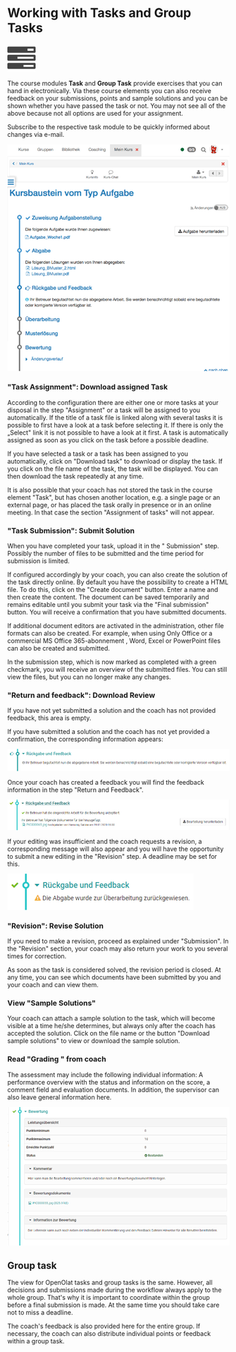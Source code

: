 # Working with Tasks and Group Tasks

![](assets/task.png)

The course modules **Task** and **Group Task** provide exercises that you can
hand in electronically. Via these course elements you can also receive
feedback on your submissions, points and sample solutions and you can be shown
whether you have passed the task or not. You may not see all of the above
because not all options are used for your assignment.

Subscribe to the respective task module to be quickly informed about changes
via e-mail.

  
![](assets/task.gif)

### "Task Assignment": Download assigned Task

According to the configuration there are either one or more tasks at your
disposal in the step "Assignment" or a task will be assigned to you
automatically. If the title of a task file is linked along with several tasks
it is possible to first have a look at a task before selecting it. If there is
only the „Select" link it is not possible to have a look at it first. A task
is automatically assigned as soon as you click on the task before a possible
deadline.

If you have selected a task or a task has been assigned to you automatically,
click on "Download task" to download or display the task. If you click on the
file name of the task, the task will be displayed. You can then download the
task repeatedly at any time.

It is also possible that your coach has not stored the task in the course
element "Task", but has chosen another location, e.g. a single page or an
external page, or has placed the task orally in presence or in an online
meeting. In that case the section "Assignment of tasks" will not appear.

### "Task Submission": Submit Solution

When you have completed your task, upload it in the " Submission" step.
Possibly the number of files to be submitted and the time period for
submission is limited.

If configured accordingly by your coach, you can also create the solution of
the task directly online. By default you have the possibility to create a HTML
file. To do this, click on the "Create document" button. Enter a name and then
create the content. The document can be saved temporarily and remains editable
until you submit your task via the "Final submission" button. You will receive
a confirmation that you have submitted documents.

If additional document editors are activated in the administration, other file
formats can also be created. For example, when using Only Office or a
commercial MS Office 365-abonnement , Word, Excel or PowerPoint files can also
be created and submitted.

In the submission step, which is now marked as completed with a green
checkmark, you will receive an overview of the submitted files. You can still
view the files, but you can no longer make any changes.

### "Return and feedback": Download Review

If you have not yet submitted a solution and the coach has not provided
feedback, this area is empty.

If you have submitted a solution and the coach has not yet provided a
confirmation, the corresponding information appears:

![](assets/Rueckgabe_Info.png)

Once your coach has created a feedback you will find the feedback information
in the step "Return and Feedback".

![](assets/Rueckgabe_Info_akzeptiert.png)

If your editing was insufficient and the coach requests a revision, a
corresponding message will also appear and you will have the opportunity to
submit a new editing in the "Revision" step. A deadline may be set for this.

![](assets/Rueckgabe_ueberareiten.png)

### "Revision": Revise Solution

If you need to make a revision, proceed as explained under "Submission". In
the "Revision" section, your coach may also return your work to you several
times for correction.

As soon as the task is considered solved, the revision period is closed. At
any time, you can see which documents have been submitted by you and your
coach and can view them.

### View "Sample Solutions"

Your coach can attach a sample solution to the task, which will become visible
at a time he/she determines, but always only after the coach has accepted the
solution. Click on the file name or the button "Download sample solutions" to
view or download the sample solution.

### Read "Grading " from coach

The assessment may include the following individual information: A performance
overview with the status and information on the score, a comment field and
evaluation documents. In addition, the supervisor can also leave general
information here.

![](assets/Bewertung_Info.png)

## Group task

The view for OpenOlat tasks and group tasks is the same. However, all
decisions and submissions made during the workflow always apply to the whole
group. That's why it is important to coordinate within the group before a
final submission is made. At the same time you should take care not to miss a
deadline.

The coach's feedback is also provided here for the entire group. If necessary,
the coach can also distribute individual points or feedback within a group
task.

